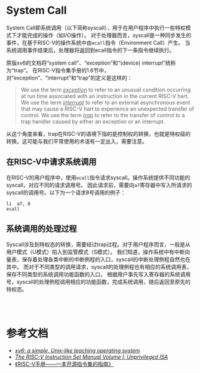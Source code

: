 # System Call
System Call即系统调用（以下简称syscall），用于在用户程序中执行一些特权模式下才能完成的操作（如I/O操作）。
对于处理器而言，syscall是一种同步发生的事件，在基于RISC-V的操作系统中由`ecall`指令（Environment Call）产生。
当系统调用事件结束后，处理器将返回到ecall指令的下一条指令继续执行。

原版xv6的文档将“system call”、“exception”和“(device) interrupt”统称为“trap”。
在RISC-V指令集手册的1.6节中，对“exception”、“interrupt”和“trap”的定义是这样的：

> We use the term <u>*exception*</u> to refer to an unusual condition occurring at run time associated with
an instruction in the current RISC-V hart. We use the term <u>*interrupt*</u> to refer to an external
asynchronous event that may cause a RISC-V hart to experience an unexpected transfer of control.
We use the term <u>*trap*</u> to refer to the transfer of control to a trap handler caused by either an
exception or an interrupt.

从这个角度来看，trap在RISC-V的语境下指的是控制权的转换，也就是特权级的转换。这可能与我们平常使用的术语有一定出入，需要注意。

## 在RISC-V中请求系统调用
在RISC-V的用户程序中，使用`ecall`指令请求syscall。操作系统提供不同功能的syscall，对应不同的请求调用号。
因此请求前，需要向`a7`寄存器中写入所请求的syscall的调用号。以下为一个请求8号调用的例子：

```
li  a7, 8
ecall
```

## 系统调用的处理过程
Syscall涉及到特权态的转换，需要经过trap过程。对于用户程序而言，一般是从用户模式（U模式）陷入到监管模式（S模式）。
我们知道，操作系统中有中断向量表，保存着处理各类中断的中断例程的入口，syscall的中断处理例程自然也在其中。
而对于不同类型的调用请求，syscall的处理例程也有相应的系统调用表，保存不同类型的系统调用功能函数的入口。
根据用户事先写入寄存器的系统调用号，syscall的处理例程调用相应的功能函数，完成系统调用，随后返回至原先的特权态。

<br>
<br>

# 参考文档

+ [*xv6: a simple, Unix-like teaching operating system*](https://pdos.csail.mit.edu/6.S081/2020/xv6/book-riscv-rev1.pdf)
+ [*The RISC-V Instruction Set Manual Volume I: Unprivileged ISA*](https://github.com/riscv/riscv-isa-manual/releases/download/draft-20210212-c879d5a/riscv-spec.pdf)
+ [《RISC-V手册——一本开源指令集的指南》](http://riscvbook.com/chinese/RISC-V-Reader-Chinese-v2p1.pdf)
